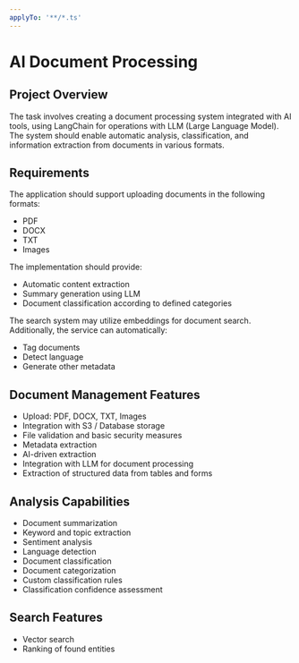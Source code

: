 ```yaml
---
applyTo: '**/*.ts'
---
```


# AI Document Processing

## Project Overview

The task involves creating a document processing system integrated with AI tools, using LangChain for operations with LLM (Large Language Model). The system should enable automatic analysis, classification, and information extraction from documents in various formats.

## Requirements

The application should support uploading documents in the following formats:

- PDF
- DOCX
- TXT
- Images

The implementation should provide:

- Automatic content extraction
- Summary generation using LLM
- Document classification according to defined categories

The search system may utilize embeddings for document search. Additionally, the service can automatically:

- Tag documents
- Detect language
- Generate other metadata

## Document Management Features

- Upload: PDF, DOCX, TXT, Images
- Integration with S3 / Database storage
- File validation and basic security measures
- Metadata extraction
- AI-driven extraction
- Integration with LLM for document processing
- Extraction of structured data from tables and forms

## Analysis Capabilities

- Document summarization
- Keyword and topic extraction
- Sentiment analysis
- Language detection
- Document classification
- Document categorization
- Custom classification rules
- Classification confidence assessment

## Search Features

- Vector search
- Ranking of found entities
